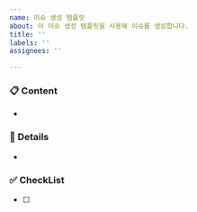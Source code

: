 ```yaml
---
name: 이슈 생성 템플릿
about: 이 이슈 생성 템플릿을 사용해 이슈를 생성합니다.
title: ''
labels: ''
assignees: ''

---
```


### 📋 Content
-

### 📝 Details
-

### ✅ CheckList
- [ ]
